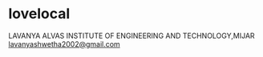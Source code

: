# lovelocal
LAVANYA
ALVAS INSTITUTE OF ENGINEERING AND TECHNOLOGY,MIJAR
lavanyashwetha2002@gmail.com
